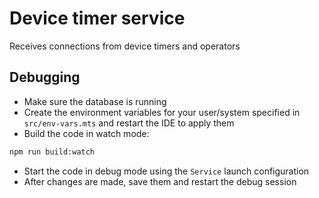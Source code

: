 # Device timer service
Receives connections from device timers and operators

## Debugging
- Make sure the database is running
- Create the environment variables for your user/system specified in `src/env-vars.mts` and restart the IDE to apply them
- Build the code in watch mode:
```bash
npm run build:watch
```
- Start the code in debug mode using the `Service` launch configuration
- After changes are made, save them and restart the debug session